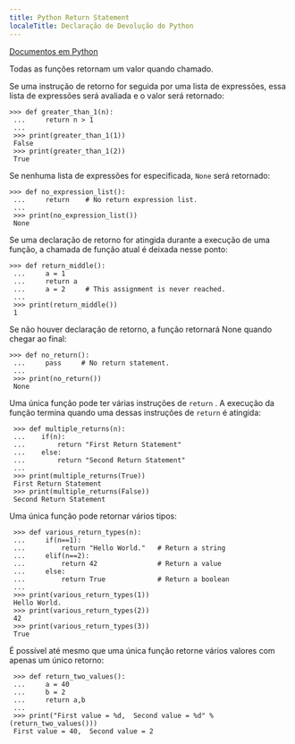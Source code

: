 ```yaml
---
title: Python Return Statement
localeTitle: Declaração de Devolução do Python
---
```

[Documentos em Python](https://docs.python.org/3/reference/simple_stmts.html#the-return-statement)

Todas as funções retornam um valor quando chamado.

Se uma instrução de retorno for seguida por uma lista de expressões, essa lista de expressões será avaliada e o valor será retornado:
```
>>> def greater_than_1(n): 
 ...     return n > 1 
 ... 
 >>> print(greater_than_1(1)) 
 False 
 >>> print(greater_than_1(2)) 
 True 
```

Se nenhuma lista de expressões for especificada, `None` será retornado:
```
>>> def no_expression_list(): 
 ...     return    # No return expression list. 
 ... 
 >>> print(no_expression_list()) 
 None 
```

Se uma declaração de retorno for atingida durante a execução de uma função, a chamada de função atual é deixada nesse ponto:
```
>>> def return_middle(): 
 ...     a = 1 
 ...     return a 
 ...     a = 2     # This assignment is never reached. 
 ... 
 >>> print(return_middle()) 
 1 
```

Se não houver declaração de retorno, a função retornará None quando chegar ao final:
```
>>> def no_return(): 
 ...     pass     # No return statement. 
 ... 
 >>> print(no_return()) 
 None 
```

Uma única função pode ter várias instruções de `return` . A execução da função termina quando uma dessas instruções de `return` é atingida:
```
 >>> def multiple_returns(n): 
 ...    if(n): 
 ...        return "First Return Statement" 
 ...    else: 
 ...        return "Second Return Statement" 
 ... 
 >>> print(multiple_returns(True)) 
 First Return Statement 
 >>> print(multiple_returns(False)) 
 Second Return Statement 
```

Uma única função pode retornar vários tipos:
```
 >>> def various_return_types(n): 
 ...     if(n==1): 
 ...         return "Hello World."   # Return a string 
 ...     elif(n==2): 
 ...         return 42               # Return a value 
 ...     else: 
 ...         return True             # Return a boolean 
 ... 
 >>> print(various_return_types(1)) 
 Hello World. 
 >>> print(various_return_types(2)) 
 42 
 >>> print(various_return_types(3)) 
 True 
```

É possível até mesmo que uma única função retorne vários valores com apenas um único retorno:
```
 >>> def return_two_values(): 
 ...     a = 40 
 ...     b = 2 
 ...     return a,b 
 ... 
 >>> print("First value = %d,  Second value = %d" %(return_two_values())) 
 First value = 40,  Second value = 2 

```